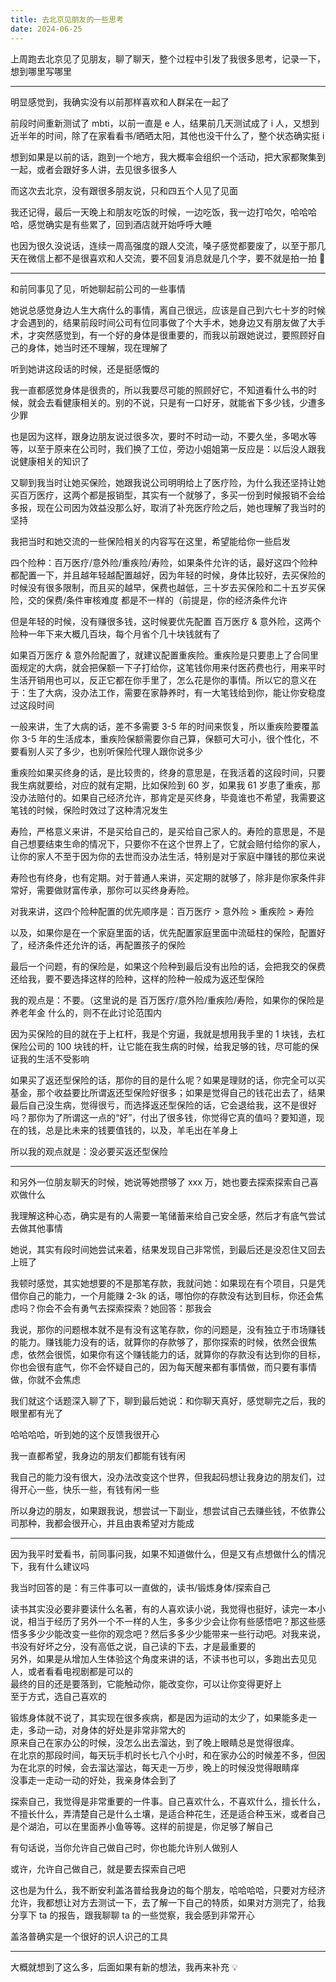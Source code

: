 ```yaml
---
title: 去北京见朋友的一些思考
date: 2024-06-25
---
```


上周跑去北京见了见朋友，聊了聊天，整个过程中引发了我很多思考，记录一下，想到哪里写哪里

---

明显感觉到，我确实没有以前那样喜欢和人群呆在一起了

前段时间重新测试了 mbti，以前一直是 e 人，结果前几天测试成了 i 人，又想到近半年的时间，除了在家看看书/晒晒太阳，其他也没干什么了，整个状态确实挺 i

想到如果是以前的话，跑到一个地方，我大概率会组织一个活动，把大家都聚集到一起，或者会跟好多人讲，去见很多很多人

而这次去北京，没有跟很多朋友说，只和四五个人见了见面

我还记得，最后一天晚上和朋友吃饭的时候，一边吃饭，我一边打哈欠，哈哈哈哈，感觉确实是有些累了，回到酒店就开始呼呼大睡

也因为很久没说话，连续一周高强度的跟人交流，嗓子感觉都要废了，以至于那几天在微信上都不是很喜欢和人交流，要不回复消息就是几个字，要不就是拍一拍 🤣

---

和前同事见了见，听她聊起前公司的一些事情

她说总感觉身边人生大病什么的事情，离自己很远，应该是自己到六七十岁的时候才会遇到的，结果前段时间公司有位同事做了个大手术，她身边又有朋友做了大手术，才突然感觉到，有一个好的身体是很重要的，而我以前跟她说过，要照顾好自己的身体，她当时还不理解，现在理解了

听到她讲这段话的时候，还是挺感慨的

我一直都感觉身体是很贵的，所以我要尽可能的照顾好它，不知道看什么书的时候，就会去看健康相关的。别的不说，只是有一口好牙，就能省下多少钱，少遭多少罪

也是因为这样，跟身边朋友说过很多次，要时不时动一动，不要久坐，多喝水等等，以至于原来在公司时，我们换了工位，旁边小姐姐第一反应是：以后没人跟我说健康相关的知识了

又聊到我当时让她买保险，她跟我说公司明明给上了医疗险，为什么我还坚持让她买百万医疗，这两个都是报销型，其实有一个就够了，多买一份到时候报销不会给多报，现在公司因为效益没那么好，取消了补充医疗险之后，她也理解了我当时的坚持

我把当时和她交流的一些保险相关的内容写在这里，希望能给你一些启发

四个险种：百万医疗/意外险/重疾险/寿险，如果条件允许的话，最好这四个险种都配置一下，并且越年轻越配置越好，因为年轻的时候，身体比较好，去买保险的时候没有很多限制，而且买的越早，保费也越低，三十岁去买保险和二十五岁买保险，交的保费/条件审核难度 都是不一样的（前提是，你的经济条件允许

但是年轻的时候，没有赚很多钱，这时候要优先配置 百万医疗 & 意外险，这两个险种一年下来大概几百块，每个月省个几十块钱就有了

如果百万医疗 & 意外险配置了，就建议配置重疾险。重疾险是只要患上了合同里面规定的大病，就会把保额一下子打给你，这笔钱你用来付医药费也行，用来平时生活开销用也可以，反正它都在你手里了，怎么花是你的事情。所以它的意义在于：生了大病，没办法工作，需要在家静养时，有一大笔钱给到你，能让你安稳度过这段时间

一般来讲，生了大病的话，差不多需要 3-5 年的时间来恢复，所以重疾险要覆盖你 3-5 年的生活成本，重疾险保额需要你自己算，保额可大可小，很个性化，不要看别人买了多少，也别听保险代理人跟你说多少

重疾险如果买终身的话，是比较贵的，终身的意思是，在我活着的这段时间，只要我生病就要给，对应的就有定期，比如保险到 60 岁，如果我 61 岁患了重疾，那没办法赔付的。如果自己经济允许，那肯定是买终身，毕竟谁也不希望，我需要这笔钱的时候，保险时效过了这种清况发生

寿险，严格意义来讲，不是买给自己的，是买给自己家人的。寿险的意思是，不是自己想要结束生命的情况下，只要你不在这个世界上了，它就会赔付给你的家人，让你的家人不至于因为你的去世而没办法生活，特别是对于家庭中赚钱的那位来说

寿险也有终身，也有定期。对于普通人来讲，买定期的就够了，除非是你家条件非常好，需要做财富传承，那你可以买终身寿险。

对我来讲，这四个险种配置的优先顺序是：百万医疗 > 意外险 > 重疾险 > 寿险

以及，如果你是在一个家庭里面的话，优先配置家庭里面中流砥柱的保险，配置好了，经济条件还允许的话，再配置孩子的保险

最后一个问题，有的保险是，如果这个险种到最后没有出险的话，会把我交的保费还给我，要不要选择这样的险种，这样的险种一般成为返还型保险

我的观点是：不要。（这里说的是 百万医疗/意外险/重疾险/寿险，如果你的保险是 养老年金 什么的，则不在此讨论范围内

因为买保险的目的就在于上杠杆，我是个穷逼，我就是想用我手里的 1 块钱，去杠保险公司的 100 块钱的杆，让它能在我生病的时候，给我足够的钱，尽可能的保证我的生活不受影响

如果买了返还型保险的话，那你的目的是什么呢？如果是理财的话，你完全可以买基金，那个收益要比所谓返还型保险好很多；如果是觉得自己的钱花出去了，结果最后自己没生病，觉得很亏，而选择返还型保险的话，它会退给我，这不是很好吗？那你为了所谓这一点的“好”，付出了很多钱，你觉得它真的值吗？要知道，现在的钱，总是比未来的钱要值钱的，以及，羊毛出在羊身上

所以我的观点就是：没必要买返还型保险

---

和另外一位朋友聊天的时候，她说等她攒够了 xxx 万，她也要去探索探索自己喜欢做什么

我理解这种心态，确实是有的人需要一笔储蓄来给自己安全感，然后才有底气尝试去做其他事情

她说，其实有段时间她尝试来着，结果发现自己非常慌，到最后还是没忍住又回去上班了

我顿时感觉，其实她想要的不是那笔存款，我就问她：如果现在有个项目，只是凭借你自己的能力，一个月能赚 2-3k 的话，哪怕你的存款没有达到目标，你还会焦虑吗？你会不会有勇气去探索探索？她回答：那我会

我说，那你的问题根本就不是有没有这笔存款，你的问题是，没有独立于市场赚钱的能力。赚钱能力没有的话，就算你的存款够了，那你探索的时候，依然会很焦虑，依然会很慌，如果你有这个赚钱能力的话，就算你的存款没有达到你的目标，你也会很有底气，你不会怀疑自己的，因为每天醒来都有事情做，而只要有事情做，你就不会焦虑

我们就这个话题深入聊了下，聊到最后她说：和你聊天真好，感觉聊完之后，我的眼里都有光了

哈哈哈哈，听到她的这个反馈我很开心

我一直都希望，我身边的朋友们都能有钱有闲

我自己的能力没有很大，没办法改变这个世界，但我起码想让我身边的朋友们，过得开心一些，快乐一些，有钱有闲一些

所以身边的朋友，如果跟我说，想尝试一下副业，想尝试自己去赚些钱，不依靠公司那种，我都会很开心，并且由衷希望对方能成

---

因为我平时爱看书，前同事问我，如果不知道做什么，但是又有点想做什么的情况下，我有什么建议吗

我当时回答的是：有三件事可以一直做的，读书/锻炼身体/探索自己

读书其实没必要非要读什么名著，有的人喜欢读小说，我觉得也挺好，读完一本小说，相当于经历了另外一个不一样的人生，多多少少会让你有些感悟吧？那这些感悟多多少少能改变一些你的观念吧？然后多多少少能带来一些行动吧。对我来说，书没有好坏之分，没有高低之说，自己读的下去，才是最重要的   
另外，如果是从增加人生体验这个角度来讲的话，不读书也可以，多跑出去见见人，或者看看电视剧都是可以的   
最终的目的还是要落到，它能触动你，能改变你，可以让你变得更好上   
至于方式，选自己喜欢的

锻炼身体就不说了，其实现在很多疾病，都是因为运动的太少了，如果能多走一走，多动一动，对身体的好处是非常非常大的   
原来自己在家办公的时候，没怎么出去溜达，到了晚上眼睛总是觉得很痒。   
在北京的那段时间，每天玩手机时长七八个小时，和在家办公的时候差不多，但因为在北京的时候，会去溜达溜达，每天走一万步，晚上的时候没觉得眼睛痒   
没事走一走动一动的好处，我亲身体会到了

探索自己，我觉得是非常重要的一件事。自己喜欢什么，不喜欢什么，擅长什么，不擅长什么，弄清楚自己是什么土壤，是适合种花生，还是适合种玉米，或者自己是个湖泊，可以在里面养小鱼等等。这样的前提是，你足够了解自己

有句话说，当你允许自己做自己时，你也能允许别人做别人

或许，允许自己做自己，就是要去探索自己吧

这也是为什么，我不断安利盖洛普给我身边的每个朋友，哈哈哈哈，只要对方经济允许，我都想让对方去测试一下，去了解一下自己的特质，如果对方测完了，给我分享下 ta 的报告，跟我聊聊 ta 的一些觉察，我会感到非常开心

盖洛普确实是一个很好的识人识己的工具

---

大概就想到了这么多，后面如果有新的想法，我再来补充 💡